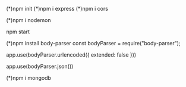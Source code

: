 (\*)npm init
(\*)npm i express
(\*)npm i cors

(\*)npm i nodemon

npm start

(\*)npm install body-parser
const bodyParser = require("body-parser");

app.use(bodyParser.urlencoded({ extended: false }))
<!-- https://dev.to/chibuezesamobisike/what-does-appusebodyparserurlencoded-extended-false-mean-12k6 -->
app.use(bodyParser.json())

(*)npm i mongodb